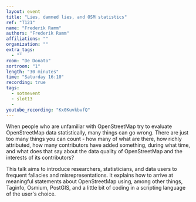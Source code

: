 ```yaml
---
layout: event
title: "Lies, damned lies, and OSM statistics"
ref: "T121"
name: "Frederik Ramm"
authors: "Frederik Ramm"
affiliations: ""
organization: ""
extra_tags:
  - ""
room: "De Donato"
sortroom: "1"
length: "30 minutes"
time: "Saturday 16:10"
recording: true
tags:
  - sotmevent
  - slot13
  - 
youtube_recording: "Kx0KuvkbvfQ"
---
```

When people who are unfamiliar with OpenStreetMap try to evaluate OpenStreetMap data statistically, many things can go wrong. There are just too many things you can count - how many of what are there, how richly attributed,
how many contributors have added something, during what time, and what does that say about the data quality of OpenStreetMap and the interests of its contributors?

This talk aims to introduce researchers, statisticians, and data users to frequent fallacies and misrepresentations. It explains how to arrive at meaningful statements about OpenStreetMap using, among other things, Taginfo, Osmium, PostGIS, and a little bit of coding in a scripting language of the user&#39;s choice.
